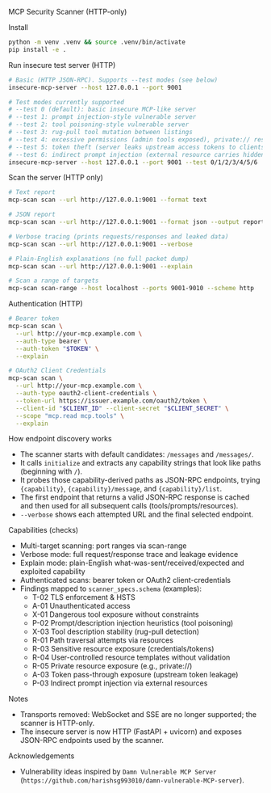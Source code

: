 MCP Security Scanner (HTTP-only)

Install
```bash
python -m venv .venv && source .venv/bin/activate
pip install -e .
```

Run insecure test server (HTTP)
```bash
# Basic (HTTP JSON-RPC). Supports --test modes (see below)
insecure-mcp-server --host 127.0.0.1 --port 9001

# Test modes currently supported
# --test 0 (default): basic insecure MCP-like server
# --test 1: prompt injection-style vulnerable server
# --test 2: tool poisoning-style vulnerable server
# --test 3: rug-pull tool mutation between listings
# --test 4: excessive permissions (admin tools exposed), private:// resource leakage
# --test 5: token theft (server leaks upstream access tokens to clients)
# --test 6: indirect prompt injection (external resource carries hidden instructions)
insecure-mcp-server --host 127.0.0.1 --port 9001 --test 0/1/2/3/4/5/6
```

Scan the server (HTTP only)
```bash
# Text report
mcp-scan scan --url http://127.0.0.1:9001 --format text

# JSON report
mcp-scan scan --url http://127.0.0.1:9001 --format json --output report.json

# Verbose tracing (prints requests/responses and leaked data)
mcp-scan scan --url http://127.0.0.1:9001 --verbose

# Plain-English explanations (no full packet dump)
mcp-scan scan --url http://127.0.0.1:9001 --explain

# Scan a range of targets
mcp-scan scan-range --host localhost --ports 9001-9010 --scheme http
```

Authentication (HTTP)
```bash
# Bearer token
mcp-scan scan \
  --url http://your-mcp.example.com \
  --auth-type bearer \
  --auth-token "$TOKEN" \
  --explain

# OAuth2 Client Credentials
mcp-scan scan \
  --url http://your-mcp.example.com \
  --auth-type oauth2-client-credentials \
  --token-url https://issuer.example.com/oauth2/token \
  --client-id "$CLIENT_ID" --client-secret "$CLIENT_SECRET" \
  --scope "mcp.read mcp.tools" \
  --explain
```

How endpoint discovery works
- The scanner starts with default candidates: `/messages` and `/messages/`.
- It calls `initialize` and extracts any capability strings that look like paths (beginning with `/`).
- It probes those capability-derived paths as JSON-RPC endpoints, trying `{capability}`, `{capability}/message`, and `{capability}/list`.
- The first endpoint that returns a valid JSON-RPC response is cached and then used for all subsequent calls (tools/prompts/resources).
- `--verbose` shows each attempted URL and the final selected endpoint.

Capabilities (checks)
- Multi-target scanning: port ranges via scan-range
- Verbose mode: full request/response trace and leakage evidence
- Explain mode: plain-English what-was-sent/received/expected and exploited capability
- Authenticated scans: bearer token or OAuth2 client-credentials
- Findings mapped to `scanner_specs.schema` (examples):
  - T-02 TLS enforcement & HSTS
  - A-01 Unauthenticated access
  - X-01 Dangerous tool exposure without constraints
  - P-02 Prompt/description injection heuristics (tool poisoning)
  - X-03 Tool description stability (rug-pull detection)
  - R-01 Path traversal attempts via resources
  - R-03 Sensitive resource exposure (credentials/tokens)
  - R-04 User-controlled resource templates without validation
  - R-05 Private resource exposure (e.g., private://)
  - A-03 Token pass-through exposure (upstream token leakage)
  - P-03 Indirect prompt injection via external resources

Notes
- Transports removed: WebSocket and SSE are no longer supported; the scanner is HTTP-only.
- The insecure server is now HTTP (FastAPI + uvicorn) and exposes JSON-RPC endpoints used by the scanner.

Acknowledgements
- Vulnerability ideas inspired by `Damn Vulnerable MCP Server` (`https://github.com/harishsg993010/damn-vulnerable-MCP-server`).

